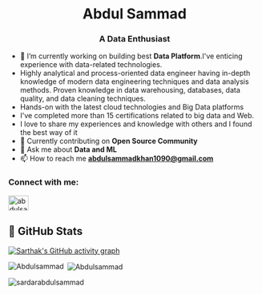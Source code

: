 
<h1 align="center">Abdul Sammad</h1>
<h3 align="center">A Data Enthusiast</h3>



- 🔭 I’m currently working on building best **Data Platform**.I've enticing experience with data-related technologies.
- Highly analytical and process-oriented data engineer having in-depth knowledge of modern data engineering techniques and data analysis methods. Proven   knowledge in data warehousing, databases, data quality, and data cleaning techniques.
-  Hands-on with the latest cloud technologies and Big Data platforms
- I've completed more than 15 certifications related to big data and Web.
- I love to share my experiences and knowledge with others and I found the best way of it 
- 🌱 Currently contributing on **Open Source Community**
- 💬 Ask me about **Data and ML**
- 📫 How to reach me **abdulsammadkhan1090@gmail.com**
<h3 align="left">Connect with me:</h3>
<p align="left">
  
<a href="https://www.linkedin.com/in/abdulsammadkhan/" target="blank"><img align="center" src="https://raw.githubusercontent.com/rahuldkjain/github-profile-readme-generator/master/src/images/icons/Social/linked-in-alt.svg" alt="abdulsammadkhan/" height="30" width="40" /></a>
  
</p>

## 📌 GitHub Stats
[![Sarthak's GitHub activity graph](https://activity-graph.herokuapp.com/graph?username=sardarabdulsammad&&theme=xcode)](https://github.com/sardarabdulsammad)
<p><img align="left" src="https://github-readme-stats.vercel.app/api/top-langs?username=sardarabdulsammad&show_icons=true&locale=en&layout=compact&theme=tokyonight" alt="Abdulsammad" /></p>

<p>&nbsp;<img align="center" src="https://github-readme-stats.vercel.app/api?username=sardarabdulsammad&show_icons=true&locale=en&theme=tokyonight" alt="Abdulsammad" /></p>
<p><img align="center" src="https://github-readme-streak-stats.herokuapp.com/?user=sardarabdulsammad&&theme=tokyonight" alt="sardarabdulsammad" /></p>
